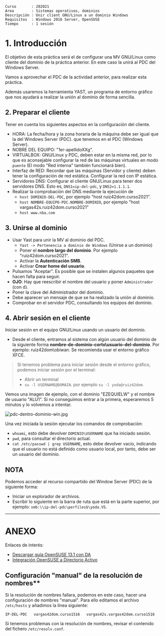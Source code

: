 
```
Curso       : 202021
Area        : Sistemas operativos, dominios
Descripción : Unir client GNU/Linux a un dominio Windows
Requisitos  : Windows 2016 Server, OpenSUSE
Tiempo      : 1 sesión
```

# 1. Introducción

El objetivo de esta práctica será el de configurar una MV GNU/Linux como cliente del dominio de la práctica anterior.
En este caso la unirá al PDC del Windows Server.

Vamos a aprovechar el PDC de la actividad anterior, para realizar esta práctica.

Además usaremos la herramienta YAST, un programa de entorno
gráfico que nos ayudará a realizar la unión al dominio de forma sencilla.

## 2. Preparar el cliente

Tener en cuenta los siguientes aspectos en la configuración del cliente.
* HORA: La fecha/hora y la zona horaria de la máquina debe ser igual que la del Windows Server (PDC). que tenemos en el PDC (Windows Server).
* NOBRE DEL EQUIPO: "1er-apellidoXXg".
* VIRTUALBOX: GNU/Linux y PDC, deben estar en la misma red, por lo que es aconsejable configurar la red de las máquinas virtuales en modo `puente` (El modo "Red interna" también funcionará bien).
* Interfaz de RED: Recordar que las máquinas (Servidor y cliente) deben tener la configuración de red estática. Configurar la red con IP estática.
* Servidores DNS: Configurar el cliente GNU/Linux para tener dos servidores DNS.
Esto es, `DNS1=ip-del-pdc`, y `DNS2=1.1.1.1`.
* Realizar la comprobación del DNS mediante la ejecución de
    * `host DOMINIO-DEL-PDC`, por ejemplo "host ruiz42dom.curso2021".
    * `host NOMBRE-EQUIPO-PDC.NOMBRE-DOMINIO`, por ejemplo "host vargas42s.ruiz42dom.curso2021"
    * `host www.nba.com`

## 3. Unirse al dominio

* Usar Yast para unir la MV al dominio del PDC.
    * `Yast -> Pertenencia a dominio de Windows` (Unirse a un dominio)
    * Poner el **nombre largo del dominio**. Por ejemplo "ruiz42dom.curso2021".
    * Activar la **Autenticación SMB**.
    * Activar **Crear home del usuario**.
* Pulsamos "Aceptar". Es posible que se instalen algunos paquetes que hacen falta para seguir.
* **OJO**: Hay que reescribir el nombre del usuario y poner `Administrador` (con d).
* Poner la clave del Administrador del dominio.
* Debe aparecer un mensaje de que se ha realizado la unión al dominio.
* Comprobar en el servidor PDC, consultando los equipos del dominio.

## 4. Abrir sesión en el cliente

Iniciar sesión en el equipo GNU/Linux usando un usuario del dominio.
* Desde el cliente, entramos al sistema con algún usuario del dominio de la siguiente forma **nombre-de-dominio-corto\usuario-del-dominio**. Por ejemplo: ruiz42dom\obiwan. Se recomienda usar el entorno gráfico XFCE.

> Si tenemos problema para iniciar sesión desde el entorno gráfico, podemos iniciar
sesión por el terminal:
> * Abrir un terminal
> * `su -l USERNAME@DOMAIN`. por ejemplo `su -l yoda@ruiz42dom`.

Vemos una imagen de ejemplo, con el dominio "EZEQUIELW" y el nombre de usuario "ALU1".
Si no conseguimos entrar a la primera, esperaremos 5 minutos y lo volvemos a intentar.

![pdc-dentro-dominio-win.jpg](./files/pdc-dentro-dominio-win.jpg)

Una vez iniciada la sesión ejecutar los comandos de comprobación:
* `whoami`, esto debe devolver `DOMINIO\USERNAME` que ha iniciado sesión.
* `pwd`, para consultar el directorio actual.
* `cat /etc/passwd | grep USERNAME`, esto debe devolver vacío, indicando
que el usuario no está definido como usuario local, por tanto, debe ser
un usuario del dominio.

## NOTA

Podemos acceder al recurso compartido del Window Server (PDC) de la siguiente forma:
* Iniciar un explorador de archivos.
* Escribir lo siguiente en la barra de ruta que está en la parte superior, por ejemplo: `smb:\\ip-del-pdc\perfiles$\yoda.V5`.

---

# ANEXO

Enlaces de interés:
* [Descargar guía OpenSUSE 13.1 con DA](http://www.mediafire.com/download/513w206qbg014bv/openSUSE+13.1+con+Active+Directory+Gu%C3%ADa+Ilustrada.zip)
* [Integración OpenSUSE a Directorio Activo](https://es.opensuse.org/Integraci%C3%B3n_de_Directorio_Activo)

## Configuración "manual" de la resolución de nombres**

Si la resolución de nombres fallara, podemos en este caso, hacer
una configuración de nombres "manual".
Para ello editamos el archivo `/etc/hosts` y añadimos la línea siguiente:

`IP-DEL-PDC   vargas42dom.curso1516   vargas42s.vargas42dom.curso1516`

Si tenemos problemas con la resolución de nombres, revisar el contenido
del fichero `/etc/resolv.conf`.

